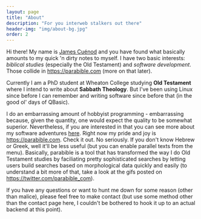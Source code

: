 ```yaml
---
layout: page
title: "About"
description: "For you interweb stalkers out there"
header-img: "img/about-bg.jpg"
order: 2
---
```


Hi there! My name is [James Cuénod](https://jcuenod.github.io/) and you have found what basically amounts to my quick 'n dirty notes to myself. I have two basic interests: *biblical studies* (especially the Old Testament) and *software development*. Those collide in <https://parabible.com> (more on that later).

Currently I am a PhD student at Wheaton College studying **Old Testament** where I intend to write about **Sabbath Theology**. But I've been using Linux since before I can remember and writing software since before that (in the good ol' days of QBasic).

I do an embarrassing amount of hobbyist programming - embarrassing because, given the quantity, one would expect the quality to be somewhat superior. Nevertheless, if you are interested in that you can see more about my software adventures [here](http://github.com/jcuenod/). Right now my pride and joy is <https://parabible.com>. Check it out. No seriously. If you don't know Hebrew or Greek, well it'll be less useful (but you can enable parallel texts from the menu). Basically, parabible is a tool that has transformed the way I do Old Testament studies by faciliating pretty sophisticated searches by letting users build searches based on morphological data quickly and easily (to understand a bit more of that, take a look at the gifs posted on <https://twitter.com/parabible_com>).

If you have any questions or want to hunt me down for some reason (other than malice), please feel free to make contact (but use some method other than the contact page here, I couldn't be bothered to hook it up to an actual backend at this point).